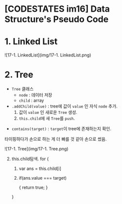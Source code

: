 # [CODESTATES im16] Data Structure's Pseudo Code

# 1. Linked List

![17-1. LinkedList](img/17-1. LinkedList.png)



# 2. Tree

* `Tree` 클래스
  * `node` : 데이터 저장
  * `child` : array
* `.addChild(value)` : tree에 값이 `value` 인 자식 `node` 추가.
  1. 값이 `value` 인 새로운 `Tree` 생성.
  2. `this.child`에 새 `Tree`를  `push`.

- `contains(target)` : `target`이 tree에 존재하는지 확인.

타이핑하다가 손으로 하는 게 더 빠를 것 같아 손으로 썼음.

![17-1. Tree](img/17-1. Tree.png)

2. this.child탐색. for {

   1. var ans = this.child[i]

   2. if(ans.value === target)

      { return true; }

   }


